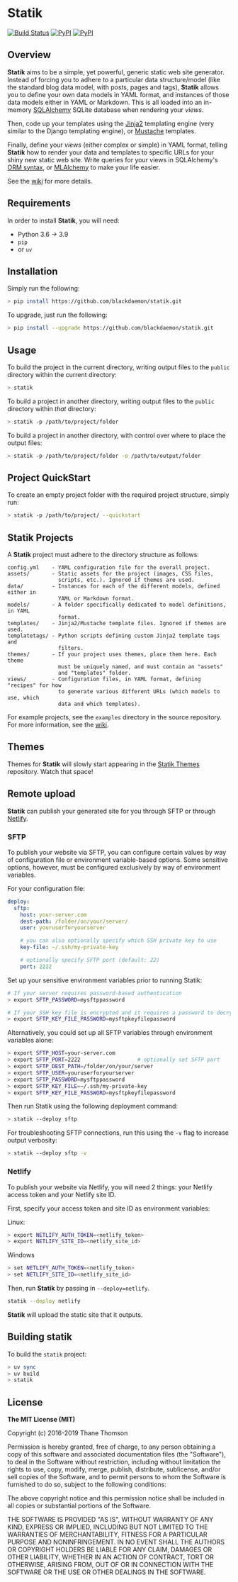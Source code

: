 # Statik

[![Build Status](https://travis-ci.org/thanethomson/statik.svg?branch=master)](https://travis-ci.org/thanethomson/statik)
[![PyPI](https://img.shields.io/pypi/v/statik.svg)](https://pypi.python.org/pypi/statik)
[![PyPI](https://img.shields.io/pypi/pyversions/statik.svg)](https://pypi.python.org/pypi/statik)

## Overview
**Statik** aims to be a simple, yet powerful, generic static web site generator.
Instead of forcing you to adhere to a particular data structure/model (like the
standard blog data model, with posts, pages and tags), **Statik** allows you to
define your own data models in YAML format, and instances of those data models
either in YAML or Markdown. This is all loaded into an in-memory
[SQLAlchemy](http://www.sqlalchemy.org/) SQLite database when rendering your
*views*.

Then, code up your templates using the [Jinja2](http://jinja.pocoo.org/)
templating engine (very similar to the Django templating engine), or
[Mustache](http://mustache.github.io/) templates.

Finally, define your *views* (either complex or simple) in YAML format, telling
**Statik** how to render your data and templates to specific URLs for your shiny
new static web site. Write queries for your views in SQLAlchemy's [ORM
syntax](http://docs.sqlalchemy.org/en/rel_1_0/orm/tutorial.html), or
[MLAlchemy](https://github.com/thanethomson/MLAlchemy) to make your life easier.

See the [wiki](https://github.com/thanethomson/statik/wiki) for more details.

## Requirements
In order to install **Statik**, you will need:

* Python 3.6 -> 3.9
* `pip`
* or `uv`

## Installation
Simply run the following:

```bash
> pip install https://github.com/blackdaemon/statik.git
```
To upgrade, just run the following:

```bash
> pip install --upgrade https://github.com/blackdaemon/statik.git
```

## Usage
To build the project in the current directory, writing output files to the
`public` directory within the current directory:

```bash
> statik
```

To build a project in another directory, writing output files to the `public`
directory within *that* directory:

```bash
> statik -p /path/to/project/folder
```

To build a project in another directory, with control over where to place the
output files:

```bash
> statik -p /path/to/project/folder -o /path/to/output/folder
```

## Project QuickStart
To create an empty project folder with the required project structure, simply
run:

```bash
> statik -p /path/to/project/ --quickstart
```

## Statik Projects
A **Statik** project must adhere to the directory structure as follows:

```
config.yml    - YAML configuration file for the overall project.
assets/       - Static assets for the project (images, CSS files,
                scripts, etc.). Ignored if themes are used.
data/         - Instances for each of the different models, defined either in
                YAML or Markdown format.
models/       - A folder specifically dedicated to model definitions, in YAML
                format.
templates/    - Jinja2/Mustache template files. Ignored if themes are used.
templatetags/ - Python scripts defining custom Jinja2 template tags and
                filters.
themes/       - If your project uses themes, place them here. Each theme
                must be uniquely named, and must contain an "assets"
                and "templates" folder.
views/        - Configuration files, in YAML format, defining "recipes" for how
                to generate various different URLs (which models to use, which
                data and which templates).
```

For example projects, see the `examples` directory in the source repository.
For more information, see the
[wiki](https://github.com/thanethomson/statik/wiki).

## Themes
Themes for **Statik** will slowly start appearing in the [Statik
Themes](https://github.com/thanethomson/statik-themes) repository. Watch that
space!

## Remote upload
**Statik** can publish your generated site for you through SFTP or through
[Netlify](https://netlify.com).

### SFTP

To publish your website via SFTP, you can configure certain values by way of
configuration file or environment variable-based options. Some sensitive
options, however, must be configured exclusively by way of environment
variables.

For your configuration file:

```yaml
deploy:
  sftp:
    host: your-server.com
    dest-path: /folder/on/your/server/
    user: youruserforyourserver

    # you can also optionally specify which SSH private key to use
    key-file: ~/.ssh/my-private-key

    # optionally specify SFTP port (default: 22)
    port: 2222
```

Set up your sensitive environment variables prior to running Statik:

```bash
# If your server requires password-based authentication
> export SFTP_PASSWORD=mysftppassword

# If your SSH key file is encrypted and it requires a password to decrypt
> export SFTP_KEY_FILE_PASSWORD=mysftpkeyfilepassword
```

Alternatively, you could set up all SFTP variables through environment variables
alone:

```bash
> export SFTP_HOST=your-server.com
> export SFTP_PORT=2222                  # optionally set SFTP port
> export SFTP_DEST_PATH=/folder/on/your/server
> export SFTP_USER=youruserforyourserver
> export SFTP_PASSWORD=mysftppassword
> export SFTP_KEY_FILE=~/.ssh/my-private-key
> export SFTP_KEY_FILE_PASSWORD=mysftpkeyfilepassword
```

Then run Statik using the following deployment command:

```bash
> statik --deploy sftp
```

For troubleshooting SFTP connections, run this using the `-v` flag to increase
output verbosity:

```bash
> statik --deploy sftp -v
```

### Netlify

To publish your website via Netlify, you will need 2 things: your Netlify access
token and your Netlify site ID.

First, specify your access token and site ID as environment variables:

Linux:

```bash
> export NETLIFY_AUTH_TOKEN=<netlify_token>
> export NETLIFY_SITE_ID=<netlify_site_id>
```

Windows

```bash
> set NETLIFY_AUTH_TOKEN=<netlify_token>
> set NETLIFY_SITE_ID=<netlify_site_id>
```

Then, run **Statik** by passing in `--deploy=netlify`.

```bash
statik --deploy netlify
```
**Statik** will upload the static site that it outputs.

## Building statik


To build the `statik` project:

```bash
> uv sync
> uv build
> statik
```


## License
**The MIT License (MIT)**

Copyright (c) 2016-2019 Thane Thomson

Permission is hereby granted, free of charge, to any person obtaining a copy of
this software and associated documentation files (the "Software"), to deal in
the Software without restriction, including without limitation the rights to
use, copy, modify, merge, publish, distribute, sublicense, and/or sell copies of
the Software, and to permit persons to whom the Software is furnished to do so,
subject to the following conditions:

The above copyright notice and this permission notice shall be included in all
copies or substantial portions of the Software.

THE SOFTWARE IS PROVIDED "AS IS", WITHOUT WARRANTY OF ANY KIND, EXPRESS OR
IMPLIED, INCLUDING BUT NOT LIMITED TO THE WARRANTIES OF MERCHANTABILITY, FITNESS
FOR A PARTICULAR PURPOSE AND NONINFRINGEMENT. IN NO EVENT SHALL THE AUTHORS OR
COPYRIGHT HOLDERS BE LIABLE FOR ANY CLAIM, DAMAGES OR OTHER LIABILITY, WHETHER
IN AN ACTION OF CONTRACT, TORT OR OTHERWISE, ARISING FROM, OUT OF OR IN
CONNECTION WITH THE SOFTWARE OR THE USE OR OTHER DEALINGS IN THE SOFTWARE.
